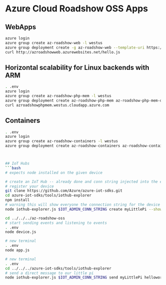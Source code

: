 # Azure Cloud Roadshow OSS Apps

## WebApps
```bash
azure login
azure group create az-roadshow-web -l westus
azure group deployment create -g az-roadshow-web --template-uri https://raw.githubusercontent.com/Azure/azure-quickstart-templates/master/201-web-app-github-deploy/azuredeploy.json -p '{"repoURL": {"value": "https://github.com/davidebbo-test/NodeHelloWorld.git"}, "siteName": {"value": "azroadshowweb"}, "hostingPlanName": {"value": "someplan"}, "siteLocation": {"value": "westus"}}'
curl http://azroadshowweb.azurewebsites.net/hello.js
```

## Horizontal scalability for Linux backends with ARM
```bash
. .env
azure login
azure group create az-roadshow-php-mem -l westus
azure group deployment create az-roadshow-php-mem az-roadshow-php-mem-deploy --template-uri https://raw.githubusercontent.com/azure/azure-quickstart-templates/master/memcached-multi-vm-ubuntu/azuredeploy.json -p "{\"location\": {\"value\": \"West US\"}, \"newStorageAccountName\": {\"value\": \"azroadshowphpmemstor\"}, \"domainName\":{\"value\": \"azroadshowphpmem\"}, \"adminUsername\": {\"value\": \"$ADMIN_USERNAME\"}, \"adminPassword\":{\"value\": \"$ADMIN_PASS\"}, \"numberOfMemcachedInstances\": {\"value\":  3}}"
curl azroadshowphpmem.westus.cloudapp.azure.com
```

## Containers
```bash
. .env
azure login
azure group create az-roadshow-containers -l westus
azure group deployment create az-roadshow-containers az-roadshow-containers-deploy --template-uri



## IoT Hubs
```bash
# expects node installed on the given device

# create an IoT Hub -- already done and conn string injected into the environment (. .env)
# register your device
git clone https://github.com/Azure/azure-iot-sdks.git
cd azure-iot-sdks/tools/iothub-explorer
npm install
# warning this will show everyone the connection string for the device
node iothub-explorer.js $IOT_ADMIN_CONN_STRING create myLittlePi --show="connection-string"

cd ../../../az-roadshow-oss
# start sending events and listening to events
. .env
node device.js

# new terminal
. .env
node app.js

# new terminal
. .env
cd ../../../azure-iot-sdks/tools/iothub-explorer
# send a direct message to our little pi
node iothub-explorer.js $IOT_ADMIN_CONN_STRING send myLittlePi helloworld


```
